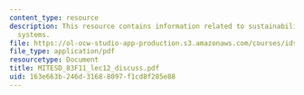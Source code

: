 ```yaml
---
content_type: resource
description: This resource contains information related to sustainability in enggineeringg
  systems.
file: https://ol-ocw-studio-app-production.s3.amazonaws.com/courses/ids-900-doctoral-seminar-in-engineering-systems-fall-2011/163e663b246d31688097f1cd8f285e88_MITESD_83F11_lec12_discuss.pdf
file_type: application/pdf
resourcetype: Document
title: MITESD_83F11_lec12_discuss.pdf
uid: 163e663b-246d-3168-8097-f1cd8f285e88
---
```

